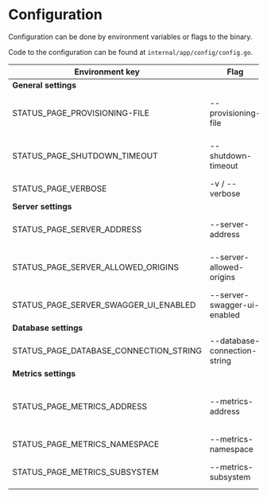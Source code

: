 # Configuration

Configuration can be done by environment variables or flags to the binary.

Code to the configuration can be found at `internal/app/config/config.go`.

| Environment key                        | Flag                         | Description                                  | Type         | Default              |
| -------------------------------------- | ---------------------------- | -------------------------------------------- | ------------ | -------------------- |
| **General settings**                   |                              |                                              |              |                      |
| STATUS_PAGE_PROVISIONING-FILE          | --provisioning-file          | YAML file containing the initial values      | Path         | ./provisioning.yaml  |
| STATUS_PAGE_SHUTDOWN_TIMEOUT           | --shutdown-timeout           | Timeout to gracefully stop the server        | Duration     | 10s                  |
| STATUS_PAGE_VERBOSE                    | -v / --verbose               | Increase log level                           | Counter      | 0                    |
| **Server settings**                    |                              |                                              |              |                      |
| STATUS_PAGE_SERVER_ADDRESS             | --server-address             | API server listen address                    | String       | :3000                |
| STATUS_PAGE_SERVER_ALLOWED_ORIGINS     | --server-allowed-origins     | List of allowed CORS origins                 | String Array | 127.0.0.1, localhost |
| STATUS_PAGE_SERVER_SWAGGER_UI_ENABLED  | --server-swagger-ui-enabled  | Enable the swagger UI at `/swagger`          | Boolean      | False                |
| **Database settings**                  |                              |                                              |              |                      |
| STATUS_PAGE_DATABASE_CONNECTION_STRING | --database-connection-string | PostgreSQL connection string                 | String       |                      |
| **Metrics settings**                   |                              |                                              |              |                      |
| STATUS_PAGE_METRICS_ADDRESS            | --metrics-address            | Enable and set metrics server listen address | String       |                      |
| STATUS_PAGE_METRICS_NAMESPACE          | --metrics-namespace          | Metrics namespace                            | String       | status_page          |
| STATUS_PAGE_METRICS_SUBSYSTEM          | --metrics-subsystem          | Metrics subsystem name                       | String       | api                  |
